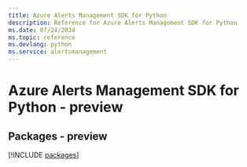 ```yaml
---
title: Azure Alerts Management SDK for Python
description: Reference for Azure Alerts Management SDK for Python
ms.date: 07/24/2024
ms.topic: reference
ms.devlang: python
ms.service: alertsmanagement
---
```

# Azure Alerts Management SDK for Python - preview
## Packages - preview
[!INCLUDE [packages](alerts-management-index.md)]